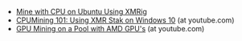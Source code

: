 *   [Mine with CPU on Ubuntu Using XMRig](./How-Tos/CPUmineOnUbuntu/MineCPUonUbuntu.html)
*   [CPUMining 101: Using XMR Stak on Windows 10](https://www.youtube.com/watch?v=s7UOxtvq9hc) (at youtube.com)
*   [GPU Mining on a Pool with AMD GPU's](https://www.youtube.com/watch?v=B3IwYbd_maU) (at youtube.com)
